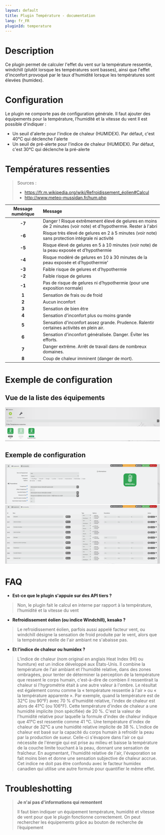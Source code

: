 ```yaml
---
layout: default
title: Plugin Température - documentation
lang: fr_FR
pluginId: temperature
---
```


# Description

Ce plugin permet de calculer l'effet du vent sur la température ressentie, windchill (plutôt lorsque les températures sont basses), ainsi que l'effet d'inconfort provoqué par le taux d'humidité lorsque les températures sont élevées (humidex).

# Configuration

Le plugin ne comporte pas de configuration générale.
Il faut ajouter des équipements pour la température, l’humidité et la vitesse du vent
Il est possible d'indiquer :

- Un seuil d'alerte pour l'indice de chaleur (HUMIDEX). Par défaut, c'est 40°C qui déclenche l'alerte
- Un seuil de pré-alerte pour l'indice de chaleur (HUMIDEX). Par défaut, c'est 30°C qui déclenche la pré-alerte

# Températures ressenties

> Sources :
>
> - <a href="https://fr.m.wikipedia.org/wiki/Refroidissement_éolien#Calcul">https://fr.m.wikipedia.org/wiki/Refroidissement_éolien#Calcul</a>
> - <a href="http://www.meteo-mussidan.fr/hum.php">http://www.meteo-mussidan.fr/hum.php</a>

| Message numérique | Message                                                                                                            |
| :---------------: | :----------------------------------------------------------------------------------------------------------------- |
|     <b>-7</b>     | Danger ! Risque extrêmement élevé de gelures en moins de 2 minutes (voir note) et d\'hypothermie. Rester à l\'abri |
|     <b>-6</b>     | Risque très élevé de gelures en 2 à 5 minutes (voir note) sans protection intégrale ni activité                    |
|     <b>-5</b>     | Risque élevé de gelures en 5 à 10 minutes (voir note) de la peau exposée et d’hypothermie                          |
|     <b>-4</b>     | Risque modéré de gelures en 10 à 30 minutes de la peau exposée et d’hypothermie'                                   |
|     <b>-3</b>     | Faible risque de gelures et d’hypothermie                                                                          |
|     <b>-2</b>     | Faible risque de gelures                                                                                           |
|     <b>-1</b>     | Pas de risque de gelures ni d’hypothermie (pour une exposition normale)                                            |
|     <b>1</b>      | Sensation de frais ou de froid                                                                                     |
|     <b>2</b>      | Aucun inconfort                                                                                                    |
|     <b>3</b>      | Sensation de bien être                                                                                             |
|     <b>4</b>      | Sensation d'inconfort plus ou moins grande                                                                         |
|     <b>5</b>      | Sensation d'inconfort assez grande. Prudence. Ralentir certaines activités en plein air.                           |
|     <b>6</b>      | Sensation d'inconfort généralisée. Danger. Éviter les efforts.                                                     |
|     <b>7</b>      | Danger extrême. Arrêt de travail dans de nombreux domaines.                                                        |
|     <b>8</b>      | Coup de chaleur imminent (danger de mort).                                                                         |

# Exemple de configuration

## Vue de la liste des équipements

![exemple vue d'ensemble](../images/temperature_screenshot1.png)

## Exemple de configuration

![exemple équipement](../images/temperature_screenshot2.png)
![exemple commandes](../images/temperature_screenshot3.png)

# FAQ

- **Est-ce que le plugin s'appuie sur des API tiers ?**

> Non, le plugin fait le calcul en interne par rapport à la température, l’humidité et la vitesse du vent

- **Refroidissement éolien (ou indice Windchill), kesako ?**

> Le refroidissement éolien, parfois aussi appelé facteur vent, ou windchill désigne la sensation de froid produite par le vent, alors que la température réelle de l'air ambiant ne s'abaisse pas.

- **Et l'indice de chaleur ou humidex ?**

> L’indice de chaleur (nom original en anglais Heat Index (HI) ou humiture) est un indice développé aux États-Unis. Il combine la température de l'air ambiant et l'humidité relative, dans des zones ombragées, pour tenter de déterminer la perception de la température que ressent le corps humain, c'est-à-dire de combien il ressentirait la chaleur si l'hygrométrie était à une autre valeur à l'ombre. Le résultat est également connu comme la « température ressentie à l'air » ou « la température apparente ». Par exemple, quand la température est de 32°C (ou 90°F) avec 70 % d'humidité relative, l'index de chaleur est alors de 41°C (ou 106°F). Cette température d'index de chaleur a une humidité implicite (non spécifiée) de 20 %. C'est la valeur de l'humidité relative pour laquelle la formule d'index de chaleur indique que 41°C est ressentie comme 41 °C. Une température d'index de chaleur de 32°C a une humidité relative implicite de 38 %.
> L’indice de chaleur est basé sur la capacité du corps humain à refroidir la peau par la production de sueur. Celle-ci s'évapore dans l'air ce qui nécessite de l'énergie qui est prise au milieu et baisse la température de la couche limite touchant à la peau, donnant une sensation de fraîcheur. En augmentant, l'humidité relative de l'air, l'évaporation se fait moins bien et donne une sensation subjective de chaleur accrue. Cet indice ne doit pas être confondu avec le facteur humidex canadien qui utilise une autre formule pour quantifier le même effet.

# Troubleshotting

> **Je n'ai pas d'informations qui remontent**
>
> Il faut bien indiquer un équipement température, humidité et vitesse de vent pour que le plugin fonctionne correctement.
> On peut rechercher les équipements grâce au bouton de recherche de l’équipement
